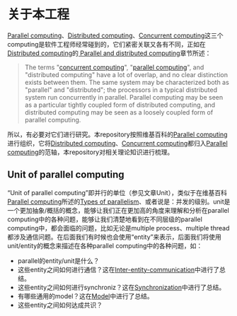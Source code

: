 # 关于本工程

[Parallel computing](https://en.wikipedia.org/wiki/Parallel_computing)、[Distributed computing](https://en.wikipedia.org/wiki/Concurrent_computing)、[Concurrent computing](https://en.wikipedia.org/wiki/Concurrent_computing)这三个computing是软件工程师经常碰到的，它们紧密关联又各有不同，正如在[Distributed computing](https://en.wikipedia.org/wiki/Distributed_computing)的[
Parallel and distributed computing](https://en.wikipedia.org/wiki/Distributed_computing#Parallel_and_distributed_computing)章节所述：

> The terms "[concurrent computing](https://en.wikipedia.org/wiki/Concurrent_computing)", "[parallel computing](https://en.wikipedia.org/wiki/Parallel_computing)", and "distributed computing" have a lot of overlap, and no clear distinction exists between them. The same system may be characterized both as "parallel" and "distributed"; the processors in a typical distributed system run concurrently in parallel. Parallel computing may be seen as a particular tightly coupled form of distributed computing, and distributed computing may be seen as a loosely coupled form of parallel computing.

所以，有必要对它们进行研究。本repository按照维基百科的[Parallel computing](https://en.wikipedia.org/wiki/Parallel_computing)进行组织，它将[Distributed computing](https://en.wikipedia.org/wiki/Concurrent_computing)、[Concurrent computing](https://en.wikipedia.org/wiki/Concurrent_computing)都归入[Parallel computing](https://en.wikipedia.org/wiki/Parallel_computing)的范轴，本repository对相关理论知识进行梳理。

## Unit of parallel computing

“Unit of parallel computing”即并行的单位（参见文章Unit），类似于在维基百科[Parallel computing](https://en.wikipedia.org/wiki/Parallel_computing)所述的[Types of parallelism](https://en.wikipedia.org/wiki/Parallel_computing#Types_of_parallelism)、或者说是：并发的级别。unit是一个更加抽象/概括的概念，能够让我们正在更加高的角度来理解和分析在parallel computing中的各种问题，能够让我们清楚地看到在不同层级的parallel computing中，都会面临的问题，比如无论是multiple process、multiple thread都涉及通信问题。在后面我们有时候也会使用“entity”来表示，后面我们将使用unit/entity的概念来描述在各种parallel computing中的各种问题，如：

- parallel的entity/unit是什么？
- 这些entity之间如何进行通信？这在[Inter-entity-communication](./Inter-entity-communication.md)中进行了总结。
- 这些entity之间如何进行synchroniz？这在[Synchronization](./Synchronization/Synchronization.md)中进行了总结。
- 有哪些通用的model？这在[Model](./Model/Model.md)中进行了总结。
- 这些entity之间如何达成共识？